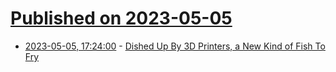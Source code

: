 # [Published on 2023-05-05](index.md)

* [2023-05-05, 17:24:00](https://tech.slashdot.org/story/23/05/05/1724229/dished-up-by-3d-printers-a-new-kind-of-fish-to-fry?utm_source=rss1.0mainlinkanon&utm_medium=feed) - [Dished Up By 3D Printers, a New Kind of Fish To Fry](https://tech.slashdot.org/story/23/05/05/1724229/dished-up-by-3d-printers-a-new-kind-of-fish-to-fry?utm_source=rss1.0mainlinkanon&utm_medium=feed)
